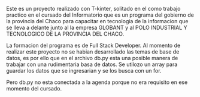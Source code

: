 Este es un proyecto realizado con T-kinter, solitado en el como trabajo practico en el cursado
del Informatorio que es un programa del gobierno de la provincia del Chaco para capacitar en tecnologia
de la informacion que se lleva a delante junto al la empresa GLOBANT y al POLO  INDUSTRIAL Y TECNOLOGICO 
DE LA PROVINCIA DEL CHACO.

La formacion del programa es de Full Stack Developer. Al momento de realizar este proyecto no se habian
desarrollado las temas de base de datos, es por ello que en el archivo db.py esta una posible manera de 
trabajar con una rudimentaria basa de datos. Se utilozo un array para guardar los datos que se ingresarian
y se los busca con un for.

Pero db.py no esta conectada a la agenda porque no era requisito en ese momento del cursado.
